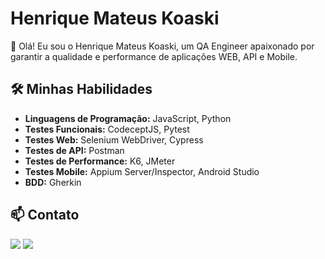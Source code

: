 # Henrique Mateus Koaski

👋 Olá! Eu sou o Henrique Mateus Koaski, um QA Engineer apaixonado por garantir a qualidade e performance de aplicações WEB, API e Mobile.

## 🛠️ Minhas Habilidades

- **Linguagens de Programação:** JavaScript, Python
- **Testes Funcionais:** CodeceptJS, Pytest
- **Testes Web:** Selenium WebDriver, Cypress
- **Testes de API:** Postman
- **Testes de Performance:** K6, JMeter
- **Testes Mobile:** Appium Server/Inspector, Android Studio
- **BDD:** Gherkin


## 📫 Contato

<a href = "mailto:henriquekoaski@outlook.com"><img src="https://img.shields.io/badge/-Email-%230077B5?style=for-the-badge&logo=email&logoColor=white" target="_blank"></a>
<a href="https://www.linkedin.com/in/henriquekoaski" target="_blank"><img src="https://img.shields.io/badge/-LinkedIn-%230077B5?style=for-the-badge&logo=linkedin&logoColor=white" target="_blank"></a>


